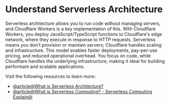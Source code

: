 # Understand Serverless Architecture

Serverless architecture allows you to run code without managing servers, and Cloudflare Workers is a key implementation of this. With Cloudflare Workers, you deploy JavaScript/TypeScript functions to Cloudflare's edge network, where they execute in response to HTTP requests. Serverless means you don't provision or maintain servers; Cloudflare handles scaling and infrastructure. This model enables faster deployments, pay-per-use pricing, and reduced operational overhead. You focus on code, while Cloudflare handles the underlying infrastructure, making it ideal for building performant and scalable applications.

Visit the following resources to learn more:

- [@article@What is Serverless Architecture?](https://cloud.google.com/discover/what-is-serverless-architecture)
- [@article@What is Serverless Computing? - Serverless Computing Explain@](https://aws.amazon.com/what-is/serverless-computing/)
